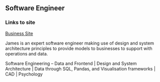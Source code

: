 ## Software Engineer 
### Links to site
[Business Site](https://silvertine.technology)

James is an expert software engineer making use of design and system architecture principles to provide models to businesses to support with operations and data.

Software Engineering – Data and Frontend | Design and System Architecture | Data through SQL, Pandas, and Visualisation frameworks | CAD | Psychology

